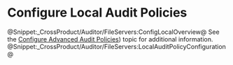 # Configure Local Audit Policies 
@Snippet:_CrossProduct/Auditor/FileServers:ConfigLocalOverview@ 
See the [Configure Advanced Audit Policies](AdvancedPolicy.md)) topic for additional information. 
@Snippet:_CrossProduct/Auditor/FileServers:LocalAuditPolicyConfiguration@